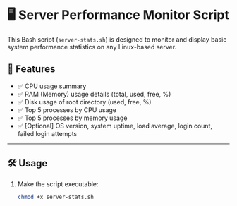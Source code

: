# 🖥️ Server Performance Monitor Script

This Bash script (`server-stats.sh`) is designed to monitor and display basic system performance statistics on any Linux-based server.

## 📌 Features

- ✅ CPU usage summary
- ✅ RAM (Memory) usage details (total, used, free, %)
- ✅ Disk usage of root directory (used, free, %)
- ✅ Top 5 processes by CPU usage
- ✅ Top 5 processes by memory usage
- ✅ [Optional] OS version, system uptime, load average, login count, failed login attempts

---

## 🛠️ Usage

1. Make the script executable:
   ```bash
   chmod +x server-stats.sh
